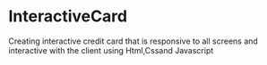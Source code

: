 # InteractiveCard
Creating interactive credit card that is responsive to all screens and interactive with the client
using Html,Cssand Javascript
